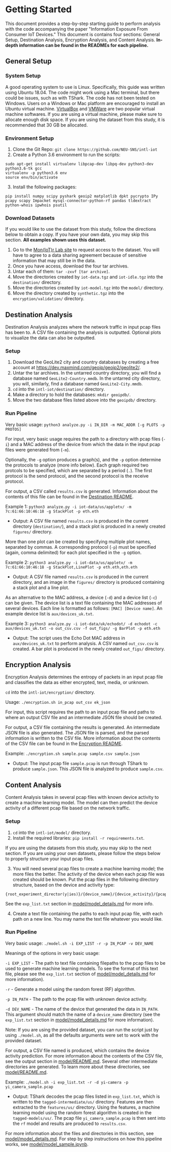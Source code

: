 # Getting Started
This document provides a step-by-step starting guide to perform analysis with the code accompanying the paper "Information Exposure From Consumer IoT Devices." This document is contains four sections: General Setup, Destination Analysis, Encryption Analysis, and Content Analysis. **In-depth information can be found in the READMEs for each pipeline.**

## General Setup
### System Setup

A good operating system to use is Linux. Specifically, this guide was written using Ubuntu 18.04. The code might work using a Mac terminal, but there could be issues, such as with TShark. The code has not been tested on Windows. Users on a Windows or Mac platform are encouraged to install an Ubuntu virtual machine. [VirtualBox](https://www.virtualbox.org/) and [VMWare](https://www.vmware.com/) are two popular virtual machine softwares. If you are using a virtual machine, please make sure to allocate enough disk space. If you are using the dataset from this study, it is recommended that 30 GB be allocated.

### Environment Setup

1) Clone the Git Repo: `git clone https://github.com/NEU-SNS/intl-iot`
2) Create a Python 3.6 environment to run the scripts:
```
sudo apt-get install virtualenv libpcap-dev libpq-dev python3-dev python3.6-tk gcc
virtualenv -p python3.6 env
source env/bin/activate
```
3) Install the following packages:
```
pip install numpy scipy pyshark geoip2 matplotlib dpkt pycrypto IPy pcapy scapy Impacket mysql-connector-python-rf pandas tldextract python-whois ipwhois psutil
```

### Download Datasets

If you would like to use the dataset from this study, follow the directions below to obtain a copy. If you have your own data, you may skip this section. **All examples shown uses this dataset.**

1) Go to the [Mon(IoT)r Lab site](https://moniotrlab.ccis.neu.edu/imc19/) to request access to the dataset. You will have to agree to a data sharing agreement because of sensitive information that may still be in the data.
2) Once you have access, download the four tar archives.
3) Untar each of them: `tar -zxvf [tar archive]`.
4) Move the directories created by `iot-data.tgz` and `iot-idle.tgz` into the `destination/` directory.
5) Move the directories created by `iot-model.tgz` into the `model/` directory.
6) Move the directory created by `synthetic.tgz` into the `encryption/validation/` directory.

## Destination Analysis

Destination Analysis analyzes where the network traffic in input pcap files has been to. A CSV file containing the analysis is outputted. Optional plots to visualize the data can also be outputted.

### Setup

1) Download the GeoLite2 city and country databases by creating a free account at https://dev.maxmind.com/geoip/geoip2/geolite2/.
2) Untar the tar archives. In the untarred country directory, you will find a database named `GeoLite2-Country.mmdb`. In the untarred city directory, you will, similarly, find a database named `GeoLite2-City.mmdb`.
3) `cd` into the `intl-iot/destination/` directory.
4) Make a directory to hold the databases: `mkdir geoipdb/`.
5) Move the two database files listed above into the `geoipdb/` directory.

### Run Pipeline

Very basic usage: `python3 analyze.py -i IN_DIR -m MAC_ADDR [-g PLOTS -p PROTOS]`

For input, very basic usage requires the path to a directory with pcap files (`-i`) and a MAC address of the device from which the data in the input pcap files were generated from (`-m`).

Optionally, the `-g` option produces a graph(s), and the `-p` option determine the protocols to analyze (more info below). Each graph required two protcols to be specified, which are separated by a period (`.`). The first protocol is the send protocol, and the second protocol is the receive protocol.

For output, a CSV called `results.csv` is generated. Information about the contents of this file can be found in the [Destination README](./destination/README.md).

Example 1: `python3 analyze.py -i iot-data/us/appletv/ -m 7c:61:66:10:46:18 -g StackPlot -p eth.eth`
   - Output: A CSV file named `results.csv` is produced in the current directory (`destination/`), and a stack plot is produced in a newly created `figures/` directory.

More than one plot can be created by specifying multiple plot names, separated by commas. A corresponding protocol (`-p`) must be specified (again, comma delimited) for each plot specified in the `-g` option.

Example 2: `python3 analyze.py -i iot-data/us/appletv/ -m 7c:61:66:10:46:18 -g StackPlot,LinePlot -p eth.eth,eth.eth`
   - Output: A CSV file named `results.csv` is produced in the current directory, and an image in the `figures/` directory is produced containing a stack plot and a line plot.

As an alternative to the MAC address, a device (`-d`) and a device list (`-c`) can be given. The device list is a text file containing the MAC addresses of several devices. Each line is formatted as follows: `[MAC] [Device name]`. An example device list is `aux/devices_uk.txt`.

Example 3: `python3 analyze.py -i iot-data/uk/echodot/ -d echodot -c aux/devices_uk.txt -o out_csv.csv -f out_figs/ -g BarPlot -p eth.eth`
   - Output: The script uses the Echo Dot MAC address in `aux/devices_uk.txt` to perform analysis. A CSV named `out_csv.csv` is created. A bar plot is produced in the newly created `out_figs/` directory.

## Encryption Analysis

Encryption Analysis determines the entropy of packets in an input pcap file and classifies the data as either encrypted, text, media, or unknown.

`cd` into the `intl-iot/encryption/` directory.

Usage: `./encryption.sh in_pcap out_csv ek_json`

For input, this script requires the path to an input pcap file and paths to where an output CSV file and an intermediate JSON file should be created.

For output, a CSV file containing the results is generated. An intermediate JSON file is also generated. The JSON file is parsed, and the parsed information is written to the CSV file. More information about the contents of the CSV file can be found in the [Encryption README](./encryption/README.md).

Example: `./encryption.sh sample.pcap sample.csv sample.json`
   - Output: The input pcap file `sample.pcap` is run through TShark to produce `sample.json`. This JSON file is analyzed to produce `sample.csv`.

## Content Analysis

Content Analysis takes in several pcap files with known device activity to create a machine learning model. The model can then predict the device activity of a different pcap file based on the network traffic.

### Setup

1) `cd` into the `intl-iot/model/` directory.
2) Install the required libraries: `pip install -r requirements.txt`.

If you are using the datasets from this study, you may skip to the next section. If you are using your own datasets, please follow the steps below to properly structure your input pcap files.

3) You will need several pcap files to create a machine learning model; the more files the better. The activity of the device when each pcap file was created should be known. Put the pcap files in the following directory structure, based on the device and activity type:
```
{root_experiment_director(y|ies)}/{device_name}/{device_activity}/{pcap_file}.pcap
```
See the `exp_list.txt` section in [model/model_details.md](model/model_details.md#exp_listtxt) for more info.

4) Create a text file containing the paths to each input pcap file, with each path on a new line. You may name the text file whatever you would like.

### Run Pipeline
Very basic usage: `./model.sh -i EXP_LIST -r -p IN_PCAP -v DEV_NAME`

Meanings of the options in very basic usage:

`-i EXP_LIST` - The path to text file containing filepaths to the pcap files to be used to generate machine learning models. To see the format of this text file, please see the `exp_list.txt` section of [model/model_details.md](model/model_details#exp_listtxt) for more information).

`-r` - Generate a model using the random forest (RF) algorithm.

`-p IN_PATH` - The path to the pcap file with unknown device activity.

`-d DEV_NAME` - The name of the device that generated the data in `IN_PATH`. This argument should match the name of a `device_name` directory (see the `exp_list.txt` section in [model/model_details.md](model/model_details.md#exp_listtxt) for more information).

Note: If you are using the provided dataset, you can run the script just by using `./model.sh`, as all the defaults arguments were set to work with the provided dataset.

For output, a CSV file named is produced, which contains the device activity prediction. For more information about the contents of the CSV file, see the output section in [model/README.md](model/README.md#output). Several other intermediate directories are generated. To learn more about these directories, see [model/README.md](model/README.md).

Example: `./model.sh -i exp_list.txt -r -d yi-camera -p yi_camera_sample.pcap`
   - Output: TShark decodes the pcap files listed in `exp_list.txt`, which is written to the `tagged-intermediate/us/` directory. Features are then extracted to the `features/us/` directory. Using the features, a machine learning model using the random forest algorithm is created in the `tagged-models/us/`. The pcap file `yi_camera_sample.pcap` is then sent into the `rf` model and results are produced to `results.csv`.

For more information about the files and directories in this section, see [model/model_details.md](model/model_details.md). For step by step instructions on how this pipeline works, see [model/model_sample.ipynb](model/model_sample.ipynb).

